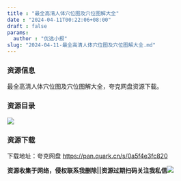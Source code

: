 ```yaml
---
title : "最全高清人体穴位图及穴位图解大全"
date : "2024-04-11T00:22:06+08:00"
draft : false
params:
  author : "优选小报"
slug: "2024-04-11-最全高清人体穴位图及穴位图解大全.md"
---
```


### 资源信息

最全高清人体穴位图及穴位图解大全，夸克网盘资源下载。

### 资源目录

[![](//img7-1.zhekoulieshou.com/mmbiz_jpg/iaHBVewvSIbDCQqy0LYIMib8f0VibeGTtGibk3psKics9NH7FWNEkJJicmC6xCQbt9D3kgy3kDStagwTNRS7SlYpMTNQ/0)](//img7-1.zhekoulieshou.com/mmbiz_jpg/iaHBVewvSIbDCQqy0LYIMib8f0VibeGTtGibk3psKics9NH7FWNEkJJicmC6xCQbt9D3kgy3kDStagwTNRS7SlYpMTNQ/0)

### 资源下载

下载地址：夸克网盘 https://pan.quark.cn/s/0a5f4e3fc820

**资源收集于网络，侵权联系我删除||资源过期扫码关注我私信**![](//img7-1.zhekoulieshou.com/mmbiz_jpg/iaHBVewvSIbAjcr9g6TlCXSfiaDqkbzuEzp207hVzPqT4YGQOAazQ1KNHCeACbia5Lzq4Ckwibe48iar1q7lgVP1o3w/640?wx_fmt=jpeg&from=appmsg)


